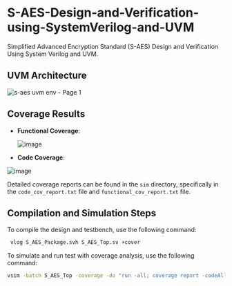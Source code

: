 # S-AES-Design-and-Verification-using-SystemVerilog-and-UVM
Simplified Advanced Encryption Standard (S-AES) Design and Verification Using System Verilog and UVM.

## UVM Architecture
![s-aes uvm env - Page 1](https://github.com/OmniaMohamed12/S-AES-Design-and-Verification-using-SystemVerilog-and-UVM/assets/110364388/8b0899ed-e163-413f-90ce-f50fecc09511)

## Coverage Results

- **Functional Coverage**:
  
   ![image](https://github.com/OmniaMohamed12/S-AES-Design-and-Verification-using-SystemVerilog-and-UVM/assets/110364388/6e027066-7b22-4875-b703-c135ec46676e)

- **Code Coverage**:
 
![image](https://github.com/OmniaMohamed12/S-AES-Design-and-Verification-using-SystemVerilog-and-UVM/assets/110364388/08d27a24-9756-45ab-a1e4-c49ca0313a63)

Detailed coverage reports can be found in the `sim` directory, specifically in the `code_cov_report.txt` file and `functional_cov_report.txt` file.

## Compilation and Simulation Steps

To compile the design and testbench, use the following command:

```bash
 vlog S_AES_Package.svh S_AES_Top.sv +cover
```
To simulate and run test with coverage analysis, use the following command:

```bash
vsim -batch S_AES_Top -coverage -do "run -all; coverage report -codeAll -cvg -verbose"
```
